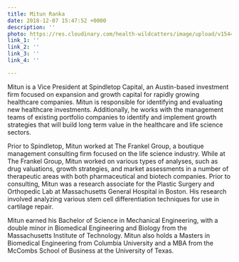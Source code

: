 ```yaml
---
title: Mitun Ranka
date: 2018-12-07 15:47:52 +0000
description: ''
photo: https://res.cloudinary.com/health-wildcatters/image/upload/v1544197692/image.png
link_1: ''
link_2: ''
link_3: ''
link_4: ''

---
```

Mitun is a Vice President at Spindletop Capital, an Austin-based investment firm focused on expansion and growth capital for rapidly growing healthcare companies. Mitun is responsible for identifying and evaluating new healthcare investments. Additionally, he works with the management teams of existing portfolio companies to identify and implement growth strategies that will build long term value in the healthcare and life science sectors.

Prior to Spindletop, Mitun worked at The Frankel Group, a boutique management consulting firm focused on the life science industry. While at The Frankel Group, Mitun worked on various types of analyses, such as drug valuations, growth strategies, and market assessments in a number of therapeutic areas with both pharmaceutical and biotech companies. Prior to consulting, Mitun was a research associate for the Plastic Surgery and Orthopedic Lab at Massachusetts General Hospital in Boston. His research involved analyzing various stem cell differentiation techniques for use in cartilage repair.

Mitun earned his Bachelor of Science in Mechanical Engineering, with a double minor in Biomedical Engineering and Biology from the Massachusetts Institute of Technology. Mitun also holds a Masters in Biomedical Engineering from Columbia University and a MBA from the McCombs School of Business at the University of Texas.